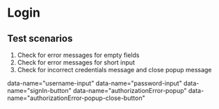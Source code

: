 # Login 

## Test scenarios

1. Check for error messages for empty fields
2. Check for error messages for short input
3. Check for incorrect credentials message and close popup message

data-name="username-input"
data-name="password-input"
data-name="signIn-button"
data-name="authorizationError-popup"
data-name="authorizationError-popup-close-button"